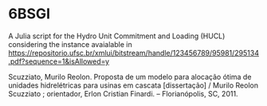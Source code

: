# 6BSGI
A Julia script for the Hydro Unit Commitment and Loading (HUCL) considering the instance avaialable in https://repositorio.ufsc.br/xmlui/bitstream/handle/123456789/95981/295134.pdf?sequence=1&isAllowed=y

Scuzziato, Murilo Reolon. Proposta de um modelo para alocação ótima de unidades  hidrelétricas para usinas em cascata [dissertação] / Murilo  Reolon Scuzziato ; orientador, Erlon Cristian Finardi. –
 Florianópolis, SC, 2011. 
